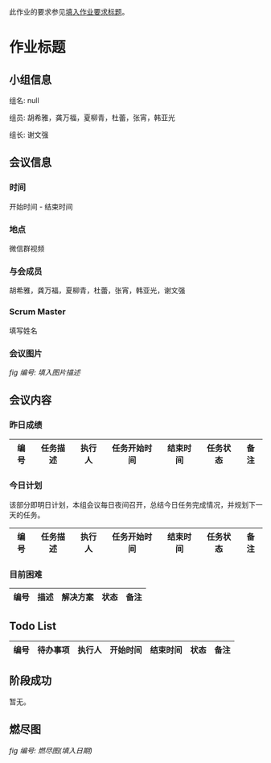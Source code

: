 此作业的要求参见[填入作业要求标题](填入作业要求链接)。

# 作业标题

## 小组信息

组名: null

组员: 胡希雅，龚万福，夏柳青，杜蕾，张宵，韩亚光

组长: 谢文强

## 会议信息

### 时间

开始时间 - 结束时间

### 地点

微信群视频

### 与会成员

胡希雅，龚万福，夏柳青，杜蕾，张宵，韩亚光，谢文强

### Scrum Master

填写姓名

### 会议图片

*fig 编号: 填入图片描述*

## 会议内容

### 昨日成绩

|编号|任务描述|执行人|任务开始时间|结束时间|任务状态|备注|
|---|-------|-----|----------|-------|--------|---|

### 今日计划

该部分即明日计划，本组会议每日夜间召开，总结今日任务完成情况，并规划下一天的任务。

|编号|任务描述|执行人|任务开始时间|结束时间|任务状态|备注|
|---|-------|-----|----------|--------|--------|---|

### 目前困难

|编号|描述|解决方案|状态|备注|
|---|----|-------|---|---|

## Todo List

|编号|待办事项|执行人|开始时间|结束时间|状态|备注|
|---|-------|-----|--------|------|---|----|

## 阶段成功

暂无。

## 燃尽图

*fig 编号: 燃尽图(填入日期)*
